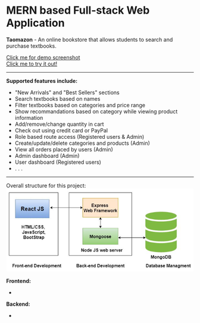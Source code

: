 # MERN based Full-stack Web Application 
<strong>Taomazon</strong> - An online bookstore that allows students to search and purchase textbooks.
<div>
	<a href="https://drive.google.com/drive/folders/1qYGd12CtLGcdN1vylNeVgkmnj1FLKMml?usp=sharing">Click me for demo screenshot</a>
</div>
<div>
	<a href="http://178.128.230.220/">Click me to try it out!</a>
</div>
<hr />

<b>Supported features include: </b>
<ul>
	<li>"New Arrivals" and "Best Sellers" sections</li>
	<li>Search textbooks based on names</li>
	<li>Filter textbooks based on categories and price range</li>
	<li>Show recommandations based on category while viewing product information</li>
	<li>Add/remove/change quantity in cart</li>
	<li>Check out using credit card or PayPal</li>
	<li>Role based route access (Registered users & Admin)</li>
	<li>Create/update/delete categories and products (Admin)</li>
	<li>View all orders placed by users (Admin)</li>
	<li>Admin dashboard (Admin)</li>
	<li>User dashboard (Registered users)</li>
	<li>. . .</li>
</ul>
<hr />

Overall structure for this project:
<img src="https://github.com/tianyaliu95/OnlineBookstore/blob/master/overview/MERN.JPG" alt="">

<b>Frontend:</b>
<ul>
	<li></li>
</ul>

<b>Backend:</b>
<ul>
	<li></li>
</ul>


